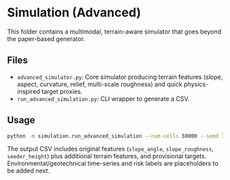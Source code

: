 # Simulation (Advanced)

This folder contains a multimodal, terrain-aware simulator that goes beyond the paper-based generator.

## Files
- `advanced_simulator.py`: Core simulator producing terrain features (slope, aspect, curvature, relief, multi-scale roughness) and quick physics-inspired target proxies.
- `run_advanced_simulation.py`: CLI wrapper to generate a CSV.

## Usage
```bash
python -m simulation.run_advanced_simulation --num-cells 50000 --seed 123 --out advanced_rockfall_dataset.csv
```

The output CSV includes original features (`slope_angle`, `slope_roughness`, `seeder_height`) plus additional terrain features, and provisional targets. Environmental/geotechnical time-series and risk labels are placeholders to be added next.
